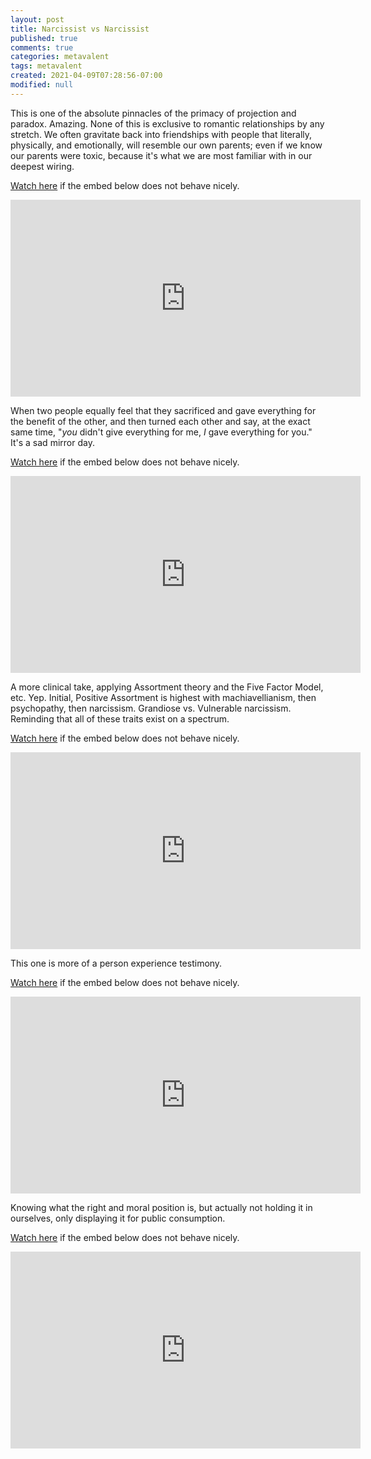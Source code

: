 ```yaml
---
layout: post
title: Narcissist vs Narcissist
published: true
comments: true
categories: metavalent
tags: metavalent
created: 2021-04-09T07:28:56-07:00
modified: null
---
```


This is one of the absolute pinnacles of the primacy of projection and paradox. Amazing. None of this is exclusive to romantic relationships by any stretch. We often gravitate back into friendships with people that literally, physically, and emotionally, will resemble our own parents; even if we know our parents were toxic, because it's what we are most familiar with in our deepest wiring.

[Watch here](https://youtu.be/https://youtu.be/Fdm9DvDi-Lg) if the embed below does not behave nicely. 

<div class="embed-container"><iframe width="560" height="315" src="https://www.youtube.com/embed/Fdm9DvDi-Lg" title="YouTube video player" frameborder="0" allow="accelerometer; autoplay; clipboard-write; encrypted-media; gyroscope; picture-in-picture" allowfullscreen></iframe></div>

When two people equally feel that they sacrificed and gave everything for the benefit of the other, and then turned each other and say, at the exact same time, "_you_ didn't give everything for me, _I_ gave everything for you." It's a sad mirror day.

[Watch here](https://youtu.be/qNKwhR4Mvck) if the embed below does not behave nicely. 

<div class="embed-container"><iframe width="560" height="315" src="https://www.youtube.com/embed/qNKwhR4Mvck" title="YouTube video player" frameborder="0" allow="accelerometer; autoplay; clipboard-write; encrypted-media; gyroscope; picture-in-picture" allowfullscreen></iframe></div>

A more clinical take, applying Assortment theory and the Five Factor Model, etc. Yep. Initial, Positive Assortment is highest with machiavellianism, then psychopathy, then narcissism. Grandiose vs. Vulnerable narcissism. Reminding that all of these traits exist on a spectrum.

[Watch here](https://youtu.be/https://youtu.be/IQy7Lofj2Pg) if the embed below does not behave nicely. 

<div class="embed-container"><iframe width="560" height="315" src="https://www.youtube.com/embed/IQy7Lofj2Pg" title="YouTube video player" frameborder="0" allow="accelerometer; autoplay; clipboard-write; encrypted-media; gyroscope; picture-in-picture" allowfullscreen></iframe></div>

This one is more of a person experience testimony.

[Watch here](https://youtu.be/OHjKRFFpcqA) if the embed below does not behave nicely. 

<div class="embed-container"><iframe width="560" height="315" src="https://www.youtube.com/embed/OHjKRFFpcqA" title="YouTube video player" frameborder="0" allow="accelerometer; autoplay; clipboard-write; encrypted-media; gyroscope; picture-in-picture" allowfullscreen></iframe></div>

Knowing what the right and moral position is, but actually not holding it in ourselves, only displaying it for public consumption.

[Watch here](https://youtu.be/cX7fEab-YwU) if the embed below does not behave nicely. 

<div class="embed-container"><iframe width="560" height="315" src="https://www.youtube.com/embed/cX7fEab-YwU" title="YouTube video player" frameborder="0" allow="accelerometer; autoplay; clipboard-write; encrypted-media; gyroscope; picture-in-picture" allowfullscreen></iframe></div>
